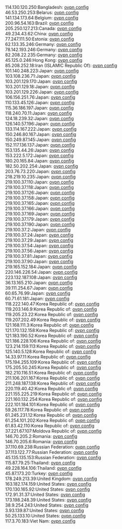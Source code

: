 114.130.120.250:Bangladesh: [ovpn config](vpn/114_130_120_250.ovpn)  
46.53.250.253:Belarus: [ovpn config](vpn/46_53_250_253.ovpn)  
141.134.173.64:Belgium: [ovpn config](vpn/141_134_173_64.ovpn)  
200.96.54.163:Brazil: [ovpn config](vpn/200_96_54_163.ovpn)  
205.250.127.213:Canada: [ovpn config](vpn/205_250_127_213.ovpn)  
49.234.43.62:China: [ovpn config](vpn/49_234_43_62.ovpn)  
77.247.111.50:Estonia: [ovpn config](vpn/77_247_111_50.ovpn)  
62.133.35.246:Germany: [ovpn config](vpn/62_133_35_246.ovpn)  
78.142.193.246:Germany: [ovpn config](vpn/78_142_193_246.ovpn)  
82.208.22.235:Germany: [ovpn config](vpn/82_208_22_235.ovpn)  
45.125.0.246:Hong Kong: [ovpn config](vpn/45_125_0_246.ovpn)  
85.208.252.18:Iran (ISLAMIC Republic Of): [ovpn config](vpn/85_208_252_18.ovpn)  
101.140.248.223:Japan: [ovpn config](vpn/101_140_248_223.ovpn)  
103.108.236.71:Japan: [ovpn config](vpn/103_108_236_71.ovpn)  
103.201.129.170:Japan: [ovpn config](vpn/103_201_129_170.ovpn)  
103.201.129.18:Japan: [ovpn config](vpn/103_201_129_18.ovpn)  
103.201.129.226:Japan: [ovpn config](vpn/103_201_129_226.ovpn)  
106.156.251.76:Japan: [ovpn config](vpn/106_156_251_76.ovpn)  
110.133.45.126:Japan: [ovpn config](vpn/110_133_45_126.ovpn)  
115.36.186.197:Japan: [ovpn config](vpn/115_36_186_197.ovpn)  
118.240.70.11:Japan: [ovpn config](vpn/118_240_70_11.ovpn)  
124.18.239.32:Japan: [ovpn config](vpn/124_18_239_32.ovpn)  
126.140.57.196:Japan: [ovpn config](vpn/126_140_57_196.ovpn)  
133.114.167.222:Japan: [ovpn config](vpn/133_114_167_222.ovpn)  
150.246.80.167:Japan: [ovpn config](vpn/150_246_80_167.ovpn)  
150.249.87.145:Japan: [ovpn config](vpn/150_249_87_145.ovpn)  
152.117.136.137:Japan: [ovpn config](vpn/152_117_136_137.ovpn)  
153.135.44.26:Japan: [ovpn config](vpn/153_135_44_26.ovpn)  
153.222.5.172:Japan: [ovpn config](vpn/153_222_5_172.ovpn)  
180.20.165.84:Japan: [ovpn config](vpn/180_20_165_84.ovpn)  
182.50.202.254:Japan: [ovpn config](vpn/182_50_202_254.ovpn)  
203.76.73.220:Japan: [ovpn config](vpn/203_76_73_220.ovpn)  
218.219.10.235:Japan: [ovpn config](vpn/218_219_10_235.ovpn)  
219.100.37.110:Japan: [ovpn config](vpn/219_100_37_110.ovpn)  
219.100.37.118:Japan: [ovpn config](vpn/219_100_37_118.ovpn)  
219.100.37.126:Japan: [ovpn config](vpn/219_100_37_126.ovpn)  
219.100.37.158:Japan: [ovpn config](vpn/219_100_37_158.ovpn)  
219.100.37.165:Japan: [ovpn config](vpn/219_100_37_165.ovpn)  
219.100.37.166:Japan: [ovpn config](vpn/219_100_37_166.ovpn)  
219.100.37.169:Japan: [ovpn config](vpn/219_100_37_169.ovpn)  
219.100.37.179:Japan: [ovpn config](vpn/219_100_37_179.ovpn)  
219.100.37.190:Japan: [ovpn config](vpn/219_100_37_190.ovpn)  
219.100.37.2:Japan: [ovpn config](vpn/219_100_37_2.ovpn)  
219.100.37.24:Japan: [ovpn config](vpn/219_100_37_24.ovpn)  
219.100.37.29:Japan: [ovpn config](vpn/219_100_37_29.ovpn)  
219.100.37.54:Japan: [ovpn config](vpn/219_100_37_54.ovpn)  
219.100.37.56:Japan: [ovpn config](vpn/219_100_37_56.ovpn)  
219.100.37.81:Japan: [ovpn config](vpn/219_100_37_81.ovpn)  
219.100.37.90:Japan: [ovpn config](vpn/219_100_37_90.ovpn)  
219.165.152.184:Japan: [ovpn config](vpn/219_165_152_184.ovpn)  
220.146.226.54:Japan: [ovpn config](vpn/220_146_226_54.ovpn)  
223.132.187.108:Japan: [ovpn config](vpn/223_132_187_108.ovpn)  
36.13.165.210:Japan: [ovpn config](vpn/36_13_165_210.ovpn)  
39.111.254.67:Japan: [ovpn config](vpn/39_111_254_67.ovpn)  
60.65.76.99:Japan: [ovpn config](vpn/60_65_76_99.ovpn)  
60.71.61.181:Japan: [ovpn config](vpn/60_71_61_181.ovpn)  
118.222.140.47:Korea Republic of: [ovpn config](vpn/118_222_140_47.ovpn)  
119.203.146.9:Korea Republic of: [ovpn config](vpn/119_203_146_9.ovpn)  
119.205.23.22:Korea Republic of: [ovpn config](vpn/119_205_23_22.ovpn)  
119.207.202.49:Korea Republic of: [ovpn config](vpn/119_207_202_49.ovpn)  
121.168.111.3:Korea Republic of: [ovpn config](vpn/121_168_111_3.ovpn)  
121.170.132.158:Korea Republic of: [ovpn config](vpn/121_170_132_158.ovpn)  
121.183.190.52:Korea Republic of: [ovpn config](vpn/121_183_190_52.ovpn)  
121.186.228.106:Korea Republic of: [ovpn config](vpn/121_186_228_106.ovpn)  
123.214.159.113:Korea Republic of: [ovpn config](vpn/123_214_159_113.ovpn)  
125.140.5.128:Korea Republic of: [ovpn config](vpn/125_140_5_128.ovpn)  
14.33.97.11:Korea Republic of: [ovpn config](vpn/14_33_97_11.ovpn)  
175.194.255.109:Korea Republic of: [ovpn config](vpn/175_194_255_109.ovpn)  
175.205.50.245:Korea Republic of: [ovpn config](vpn/175_205_50_245.ovpn)  
182.210.116.51:Korea Republic of: [ovpn config](vpn/182_210_116_51.ovpn)  
211.106.201.167:Korea Republic of: [ovpn config](vpn/211_106_201_167.ovpn)  
211.248.187.138:Korea Republic of: [ovpn config](vpn/211_248_187_138.ovpn)  
220.119.40.42:Korea Republic of: [ovpn config](vpn/220_119_40_42.ovpn)  
221.155.225.219:Korea Republic of: [ovpn config](vpn/221_155_225_219.ovpn)  
221.160.132.254:Korea Republic of: [ovpn config](vpn/221_160_132_254.ovpn)  
222.101.184.101:Korea Republic of: [ovpn config](vpn/222_101_184_101.ovpn)  
59.26.117.78:Korea Republic of: [ovpn config](vpn/59_26_117_78.ovpn)  
61.245.231.12:Korea Republic of: [ovpn config](vpn/61_245_231_12.ovpn)  
61.254.101.202:Korea Republic of: [ovpn config](vpn/61_254_101_202.ovpn)  
61.83.42.110:Korea Republic of: [ovpn config](vpn/61_83_42_110.ovpn)  
37.221.67.107:Moldova Republic of: [ovpn config](vpn/37_221_67_107.ovpn)  
146.70.205.2:Romania: [ovpn config](vpn/146_70_205_2.ovpn)  
146.70.205.6:Romania: [ovpn config](vpn/146_70_205_6.ovpn)  
37.110.69.238:Russian Federation: [ovpn config](vpn/37_110_69_238.ovpn)  
37.113.122.77:Russian Federation: [ovpn config](vpn/37_113_122_77.ovpn)  
45.135.135.153:Russian Federation: [ovpn config](vpn/45_135_135_153.ovpn)  
115.87.79.25:Thailand: [ovpn config](vpn/115_87_79_25.ovpn)  
49.228.164.106:Thailand: [ovpn config](vpn/49_228_164_106.ovpn)  
45.87.173.20:Turkey: [ovpn config](vpn/45_87_173_20.ovpn)  
178.249.213.39:United Kingdom: [ovpn config](vpn/178_249_213_39.ovpn)  
163.182.174.159:United States: [ovpn config](vpn/163_182_174_159.ovpn)  
170.130.165.92:United States: [ovpn config](vpn/170_130_165_92.ovpn)  
172.91.31.37:United States: [ovpn config](vpn/172_91_31_37.ovpn)  
173.198.248.39:United States: [ovpn config](vpn/173_198_248_39.ovpn)  
38.9.254.243:United States: [ovpn config](vpn/38_9_254_243.ovpn)  
3.93.139.87:United States: [ovpn config](vpn/3_93_139_87.ovpn)  
50.25.133.10:United States: [ovpn config](vpn/50_25_133_10.ovpn)  
117.3.70.183:Viet Nam: [ovpn config](vpn/117_3_70_183.ovpn)  
